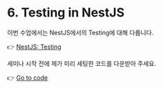 # 6. Testing in NestJS

이번 수업에서는 NestJS에서의 Testing에 대해 다룹니다. 

👉 [NestJS: Testing](https://docs.nestjs.com/fundamentals/testing)

세미나 시작 전에 제가 미리 세팅한 코드를 다운받아 주세요.

👉 [Go to code]()

